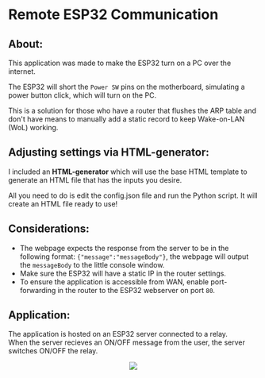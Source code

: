 # Remote ESP32 Communication

## About:

This application was made to make the ESP32 turn on a PC over the internet.

The ESP32 will short the `Power SW` pins on the motherboard, simulating a power button click, which will turn on the PC.

This is a solution for those who have a router that flushes the ARP table and don't have means to manually add a static record to keep Wake-on-LAN (WoL) working.

## Adjusting settings via HTML-generator:

I included an **HTML-generator** which will use the base HTML template to generate an HTML file that has the inputs you desire.

All you need to do is edit the config.json file and run the Python script. It will create an HTML file ready to use!

## Considerations:

- The webpage expects the response from the server to be in the following format: `{"message":"messageBody"}`, the webpage will output the `messageBody` to the little console window.
- Make sure the ESP32 will have a static IP in the router settings.
- To ensure the application is accessible from WAN, enable port-forwarding in the router to the ESP32 webserver on port `80`.

## Application:

The application is hosted on an ESP32 server connected to a relay.  
When the server recieves an ON/OFF message from the user, the server switches ON/OFF the relay.

<p align="center">
  <img src="https://github.com/AbdullahAlKhafajiDev/remote-ESP32-communication/blob/main/appImage.png?raw=true" />
</p>
